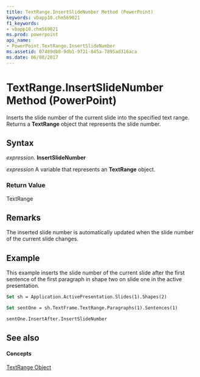 ```yaml
---
title: TextRange.InsertSlideNumber Method (PowerPoint)
keywords: vbapp10.chm569021
f1_keywords:
- vbapp10.chm569021
ms.prod: powerpoint
api_name:
- PowerPoint.TextRange.InsertSlideNumber
ms.assetid: 07489db8-9db1-9721-845a-7895ad316aca
ms.date: 06/08/2017
---
```



# TextRange.InsertSlideNumber Method (PowerPoint)

Inserts the slide number of the current slide into the specified text range. Returns a  **TextRange** object that represents the slide number.


## Syntax

 _expression_. **InsertSlideNumber**

 _expression_ A variable that represents an **TextRange** object.


### Return Value

TextRange


## Remarks

The inserted slide number is automatically updated when the slide number of the current slide changes.


## Example

This example inserts the slide number of the current slide after the first sentence of the first paragraph in shape two on slide one in the active presentation.


```vb
Set sh = Application.ActivePresentation.Slides(1).Shapes(2)

Set sentOne = sh.TextFrame.TextRange.Paragraphs(1).Sentences(1)

sentOne.InsertAfter.InsertSlideNumber
```


## See also


#### Concepts


[TextRange Object](PowerPoint.TextRange.md)

